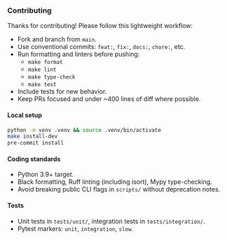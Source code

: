 ### Contributing

Thanks for contributing! Please follow this lightweight workflow:

- Fork and branch from `main`.
- Use conventional commits: `feat:`, `fix:`, `docs:`, `chore:`, etc.
- Run formatting and linters before pushing:
  - `make format`
  - `make lint`
  - `make type-check`
  - `make test`
- Include tests for new behavior.
- Keep PRs focused and under ~400 lines of diff where possible.

#### Local setup

```bash
python -m venv .venv && source .venv/bin/activate
make install-dev
pre-commit install
```

#### Coding standards

- Python 3.9+ target.
- Black formatting, Ruff linting (including isort), Mypy type-checking.
- Avoid breaking public CLI flags in `scripts/` without deprecation notes.

#### Tests

- Unit tests in `tests/unit/`, integration tests in `tests/integration/`.
- Pytest markers: `unit`, `integration`, `slow`.


